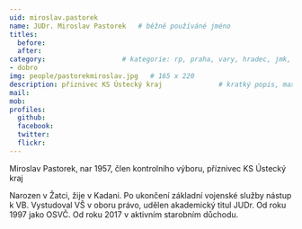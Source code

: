 ```yaml
---
uid: miroslav.pastorek
name: JUDr. Miroslav Pastorek  	# běžně používáné jméno
titles:
  before:
  after:
category:                 	# kategorie: rp, praha, vary, hradec, jmk, senat
- dobro
img: people/pastorekmiroslav.jpg   # 165 x 220
description: přiznivec KS Ústecký kraj           	# kratký popis, max 160 znaků
mail:
mob:	
profiles:
  github:
  facebook: 
  twitter: 
  flickr:
---
```


Miroslav Pastorek, nar 1957, člen kontrolního výboru, příznivec KS Ústecký kraj  

Narozen v Žatci, žije v Kadani.
Po ukončení základní vojenské služby nástup k VB. 
Vystudoval VŠ v oboru právo, udělen akademický titul JUDr. Od roku 1997 jako OSVČ.
Od roku 2017 v aktivním starobním důchodu. 
